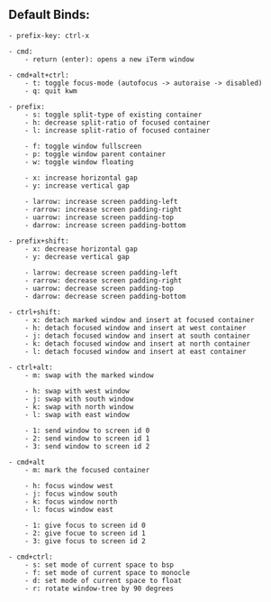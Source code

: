 ## Default Binds:
    - prefix-key: ctrl-x

    - cmd:
        - return (enter): opens a new iTerm window

    - cmd+alt+ctrl:
        - t: toggle focus-mode (autofocus -> autoraise -> disabled)
        - q: quit kwm

    - prefix:
        - s: toggle split-type of existing container
        - h: decrease split-ratio of focused container
        - l: increase split-ratio of focused container

        - f: toggle window fullscreen
        - p: toggle window parent container
        - w: toggle window floating

        - x: increase horizontal gap
        - y: increase vertical gap

        - larrow: increase screen padding-left
        - rarrow: increase screen padding-right
        - uarrow: increase screen padding-top
        - darrow: increase screen padding-bottom

    - prefix+shift:
        - x: decrease horizontal gap
        - y: decrease vertical gap

        - larrow: decrease screen padding-left
        - rarrow: decrease screen padding-right
        - uarrow: decrease screen padding-top
        - darrow: decrease screen padding-bottom

    - ctrl+shift:
        - x: detach marked window and insert at focused container
        - h: detach focused window and insert at west container
        - j: detach focused window and insert at south container
        - k: detach focused window and insert at north container
        - l: detach focused window and insert at east container

    - ctrl+alt:
        - m: swap with the marked window

        - h: swap with west window
        - j: swap with south window
        - k: swap with north window
        - l: swap with east window

        - 1: send window to screen id 0
        - 2: send window to screen id 1
        - 3: send window to screen id 2

    - cmd+alt
        - m: mark the focused container

        - h: focus window west
        - j: focus window south
        - k: focus window north
        - l: focus window east

        - 1: give focus to screen id 0
        - 2: give focue to screen id 1
        - 3: give focus to screen id 2

    - cmd+ctrl:
        - s: set mode of current space to bsp
        - f: set mode of current space to monocle
        - d: set mode of current space to float
        - r: rotate window-tree by 90 degrees
